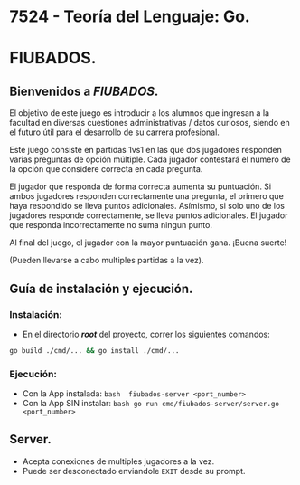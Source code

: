 # 7524 - Teoría del Lenguaje: Go.
# FIUBADOS.

## Bienvenidos a _FIUBADOS_.
El objetivo de este juego es introducir a los alumnos que ingresan a la facultad en diversas cuestiones administrativas / datos curiosos, siendo en el futuro útil para el desarrollo de su carrera profesional.

Este juego consiste en partidas 1vs1 en las que dos jugadores responden varias preguntas de opción múltiple.
Cada jugador contestará el número de la opción que considere correcta en cada pregunta.

El jugador que responda de forma correcta aumenta su puntuación.
Si ambos jugadores responden correctamente una pregunta, el primero que haya respondido se lleva puntos adicionales. 
Asímismo, si solo uno de los jugadores responde correctamente, se lleva puntos adicionales.
El jugador que responda incorrectamente no suma ningun punto.

Al final del juego, el jugador con la mayor puntuación gana. ¡Buena suerte!

(Pueden llevarse a cabo multiples partidas a la vez).

[//]: # (- Cleanup unused dependencies: `go mod tidy`)

## Guía de instalación y ejecución.
### Instalación:
- En el directorio **_root_** del proyecto, correr los siguientes comandos:
```bash
go build ./cmd/... && go install ./cmd/...
```
### Ejecución:
- Con la App instalada: ```bash 
fiubados-server <port_number>```
- Con la App SIN instalar: ```bash
 go run cmd/fiubados-server/server.go <port_number>```

## Server.
- Acepta conexiones de multiples jugadores a la vez.
- Puede ser desconectado enviandole `EXIT` desde su prompt. 

